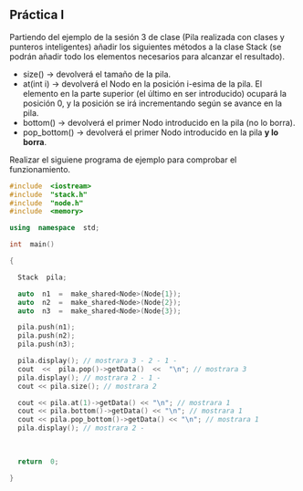 ## Práctica I

Partiendo del ejemplo de la sesión 3 de clase (Pila realizada con clases y punteros inteligentes) añadir los siguientes métodos a la clase Stack (se podrán añadir todo los elementos necesarios para alcanzar el resultado).

 - size() -> devolverá el tamaño de la pila.
 - at(int i) -> devolverá el Nodo en la posición i-esima de la pila. El elemento en la parte superior (el último en ser introducido) ocupará la posición 0, y la posición se irá incrementando según se avance en la pila.
 - bottom() -> devolverá el primer Nodo introducido en la pila (no lo borra).
 - pop_bottom() -> devolverá el primer Nodo introducido en la pila **y lo borra**.  

Realizar el siguiene programa de ejemplo para comprobar el funzionamiento.

```cpp
#include  <iostream>
#include  "stack.h"
#include  "node.h"
#include  <memory>

using  namespace  std;

int  main()

{

  Stack  pila;

  auto  n1  =  make_shared<Node>(Node{1});
  auto  n2  =  make_shared<Node>(Node{2});
  auto  n3  =  make_shared<Node>(Node{3});

  pila.push(n1);
  pila.push(n2);
  pila.push(n3);

  pila.display(); // mostrara 3 - 2 - 1 -
  cout  <<  pila.pop()->getData()  <<  "\n"; // mostrara 3
  pila.display(); // mostrara 2 - 1 -
  cout << pila.size(); // mostrara 2

  cout << pila.at(1)->getData() << "\n"; // mostrara 1
  cout << pila.bottom()->getData() << "\n"; // mostrara 1
  cout << pila.pop_bottom()->getData() << "\n"; // mostrara 1
  pila.display(); // mostrara 2 - 
  
  

  return  0;

}

